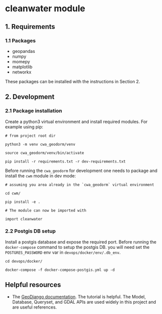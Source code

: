 # cleanwater module

## 1. Requirements

### 1.1 Packages

- geopandas
- numpy
- momepy
- matplotlib
- networkx

These packages can be installed with the instructions in Section 2.


## 2. Development

### 2.1 Package installation

Create a python3 virtual environment and install required modules. For example using pip:

```
# from project root dir

python3 -m venv cwa_geodorm/venv

source cwa_geodorm/venv/bin/activate

pip install -r requirements.txt -r dev-requirements.txt
```

Before running the `cwa_geodorm` for development one needs to package and install the `cwm` module in dev mode:

```
# assuming you area already in the `cwa_geodorm` virtual environment

cd cwm/

pip install -e .

# The module can now be imported with

import cleanwater
```

### 2.2 Postgis DB setup 

Install a postgis database and expose the required port. Before running the `docker-compose` command to setup the postgis DB. you will need set the `POSTGRES_PASSWORD` env var in `devops/docker/env/.db_env`.

```
cd devops/docker/

docker-compose -f docker-compose-postgis.yml up -d
```

## Helpful resources

- The [GeoDjango documentation](https://docs.djangoproject.com/en/4.2/ref/contrib/gis/). The tutorial is helpful. The Model, Database, Queryset, and GDAL APIs are used widely in this project and are useful references.
